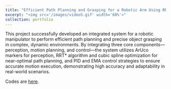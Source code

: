 ```yaml
---
title: "Efficient Path Planning and Grasping for a Robotic Arm Using RRT"
excerpt: "<img src='/images/video5.gif' width='60%'>"
collection: portfolio
---
```


This project successfully developed an integrated system for a robotic manipulator to perform efficient path planning and precise object grasping in complex, dynamic environments. By integrating three core components—perception, motion planning, and control—the system utilizes ArUco markers for perception, RRT* algorithm and cubic spline optimization for near-optimal path planning, and PID and EMA control strategies to ensure accurate motion execution, demonstrating high accuracy and adaptability in real-world scenarios.

Codes are <a href='https://github.com/Wendy-Ying/rrt_planner'>here</a>.